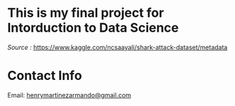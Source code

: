 
# This is my final project for Intorduction to Data Science
_Source :_ https://www.kaggle.com/ncsaayali/shark-attack-dataset/metadata
# Contact Info
Email: henrymartinezarmando@gmail.com


